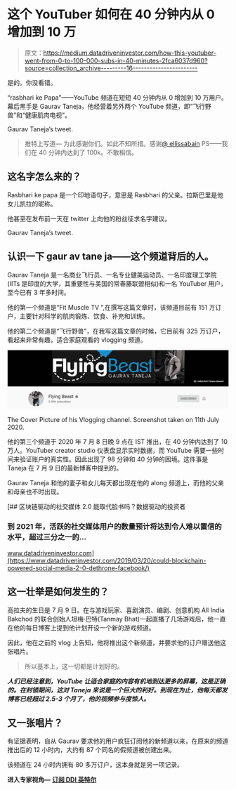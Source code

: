 # 这个 YouTuber 如何在 40 分钟内从 0 增加到 10 万

> 原文：<https://medium.datadriveninvestor.com/how-this-youtuber-went-from-0-to-100-000-subs-in-40-minutes-2fca6037d960?source=collection_archive---------16----------------------->

是的。你没看错。

“rasbhari ke Papa”——YouTube 频道在短短 40 分钟内从 0 增加到 10 万用户。幕后黑手是 Gaurav Taneja，他经营着另外两个 YouTube 频道，即“飞行野兽”和“健康肌肉电视”。

Gaurav Taneja’s tweet.

> 推特上写道—
> 为此感谢你们。如此不知所措。感谢[@ ellissabain](https://twitter.com/ellissabain)
> PS——我们在 40 分钟内达到了 100k。不敢相信。

## 这名字怎么来的？

Rasbhari ke papa 是一个印地语句子，意思是 Rasbhari 的父亲。拉斯巴里是他女儿凯拉的昵称。

他甚至在发布前一天在 twitter 上向他的粉丝征求名字建议。

Gaurav Taneja’s tweet.

## 认识一下 gaur av tane ja——这个频道背后的人。

Gaurav Taneja 是一名商业飞行员、一名专业健美运动员、一名印度理工学院(IITs 是印度的大学，其重要性与美国的常春藤联盟相似)和一名 YouTuber 用户，至今已有 3 年多时间。

他的第一个频道是“Fit Muscle TV ”,在撰写这篇文章时，该频道目前有 151 万订户，主要针对科学的肌肉锻炼、饮食、补充和训练。

他的第二个频道是“飞行野兽”，在我写这篇文章的时候，它目前有 325 万订户，看起来非常有趣，适合家庭观看的 vlogging 频道。

![](img/9db7de1ad46c78b9e1243272181f1aee.png)

The Cover Picture of his Vlogging channel. Screenshot taken on 11th July 2020.

他的第三个频道于 2020 年 7 月 8 日晚 9 点在 IST 推出，在 40 分钟内达到了 10 万人。YouTuber creator studio 仪表盘显示实时数据，而 YouTube 需要一些时间来验证账户的真实性。因此出现了 98 分钟和 40 分钟的困境。这件事是 Taneja 在 7 月 9 日的最新博客中提到的。

Gaurav Taneja 和他的妻子和女儿每天都出现在他的 along 频道上，而他的父亲和母亲也不时出现。

[](https://www.datadriveninvestor.com/2019/03/20/could-blockchain-powered-social-media-2-0-dethrone-facebook/) [## 区块链驱动的社交媒体 2.0 能取代脸书吗？数据驱动的投资者

### 到 2021 年，活跃的社交媒体用户的数量预计将达到令人难以置信的水平，超过三分之一的…

www.datadriveninvestor.com](https://www.datadriveninvestor.com/2019/03/20/could-blockchain-powered-social-media-2-0-dethrone-facebook/) 

## 这一壮举是如何发生的？

高拉夫的生日是 7 月 9 日。在与游戏玩家、喜剧演员、编剧、创意机构 All India Bakchod 的联合创始人坦梅·巴特(Tanmay Bhat)一起直播了几场游戏后，他一直在他的每日博客上提到他计划开设一个新的游戏频道。

因此，他在之前的 vlog 上告知，他将推出这个新频道，并要求他的订户赠送他这张唱片。

> 所以基本上，这一切都是计划好的。

***人们已经注意到，YouTube 让适合家庭的内容有机地到达更多的屏幕，这是正确的。在封锁期间，这对 Taneja 来说是一个巨大的利好。到现在为止，他每天都发博客已经超过 2.5-3 个月了，他的视频参与度惊人。***

## 又一张唱片？

有证据表明，自从 Gaurav 要求他的用户疯狂订阅他的新频道以来，在原来的频道推出后的 12 小时内，大约有 87 个同名的假频道被创建出来。

该频道在 24 小时内拥有 80 多万订户，这本身就是另一项记录。

**进入专家视角—** [**订阅 DDI 英特尔**](https://datadriveninvestor.com/ddi-intel)